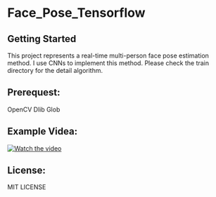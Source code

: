 # Face_Pose_Tensorflow

## Getting Started
This project represents a real-time multi-person face pose estimation method. I use CNNs to implement this method. Please check the train directory for the detail algorithm.

## Prerequest:
 
 OpenCV
 Dlib
 Glob

## Example Videa:
[![Watch the video](https://img.youtube.com/vi/QG5eheTpjNc/0.jpg)](https://www.youtube.com/embed/QG5eheTpjNc)

## License:

 MIT LICENSE
